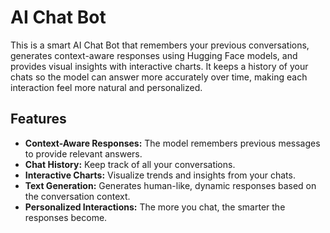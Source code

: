 # AI Chat Bot

This is a smart AI Chat Bot that remembers your previous conversations, generates context-aware responses using Hugging Face models, and provides visual insights with interactive charts. It keeps a history of your chats so the model can answer more accurately over time, making each interaction feel more natural and personalized.

## Features

- **Context-Aware Responses:** The model remembers previous messages to provide relevant answers.  
- **Chat History:** Keep track of all your conversations.  
- **Interactive Charts:** Visualize trends and insights from your chats.  
- **Text Generation:** Generates human-like, dynamic responses based on the conversation context.  
- **Personalized Interactions:** The more you chat, the smarter the responses become.
